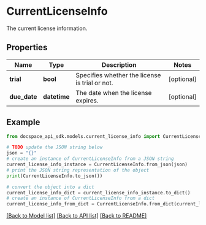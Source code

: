 # CurrentLicenseInfo
The current license information.

## Properties

Name | Type | Description | Notes
------------ | ------------- | ------------- | -------------
**trial** | **bool** | Specifies whether the license is trial or not. | [optional] 
**due_date** | **datetime** | The date when the license expires. | [optional] 

## Example

```python
from docspace_api_sdk.models.current_license_info import CurrentLicenseInfo

# TODO update the JSON string below
json = "{}"
# create an instance of CurrentLicenseInfo from a JSON string
current_license_info_instance = CurrentLicenseInfo.from_json(json)
# print the JSON string representation of the object
print(CurrentLicenseInfo.to_json())

# convert the object into a dict
current_license_info_dict = current_license_info_instance.to_dict()
# create an instance of CurrentLicenseInfo from a dict
current_license_info_from_dict = CurrentLicenseInfo.from_dict(current_license_info_dict)
```
[[Back to Model list]](../README.md#documentation-for-models) [[Back to API list]](../README.md#documentation-for-api-endpoints) [[Back to README]](../README.md)


